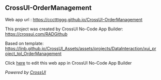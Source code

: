 ## CrossUI-OrderManagement
Web app url : https://ccctttggg.github.io/CrossUI-OrderManagement

This project was created by CrossUI No-Code App Builder: https://crossui.com/RADGithub

Based on template: https://linb.github.io/CrossUI_Assets/assets/projects/DataInteraction/xui_project_tpl_OrderManagement

Click [here](https://crossui.com/RADGithub/#!from=github&owner=ccctttggg&repo=CrossUI-OrderManagement) to edit this web app in CrossUI No-Code App Builder

<i>Powered by [CrossUI](https://crossui.com)</i>
